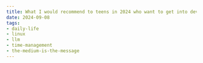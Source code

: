 ```yaml
---
title: What I would recommend to teens in 2024 who want to get into development
date: 2024-09-08
tags: 
- daily-life
- linux
- llm
- time-management
- the-medium-is-the-message
---
```



